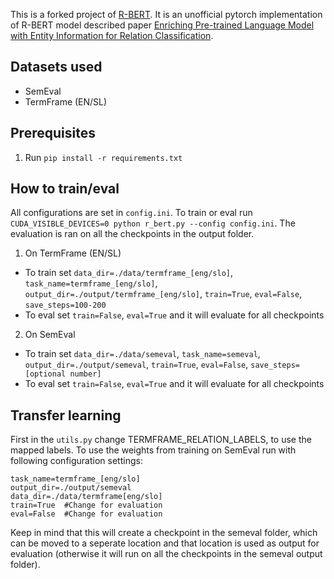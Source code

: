 This is a forked project of [R-BERT](https://github.com/jmshen1994/R-BERT). It is an unofficial pytorch implementation of R-BERT model described paper [Enriching Pre-trained Language Model with Entity Information for Relation Classification](https://arxiv.org/abs/1905.08284).

## Datasets used
 - SemEval
 - TermFrame (EN/SL)

## Prerequisites

1. Run `pip install -r requirements.txt`

## How to train/eval

All configurations are set in `config.ini`. To train or eval run `CUDA_VISIBLE_DEVICES=0 python r_bert.py --config config.ini`. The evaluation is ran on all the checkpoints in the output folder.

1. On TermFrame (EN/SL)
 - To train set `data_dir=./data/termframe_[eng/slo]`, `task_name=termframe_[eng/slo]`, `output_dir=./output/termframe_[eng/slo]`, `train=True`, `eval=False`, `save_steps=100-200`
 - To eval set `train=False`, `eval=True` and it will evaluate for all checkpoints

2. On SemEval
 - To train set `data_dir=./data/semeval`, `task_name=semeval`, `output_dir=./output/semeval`, `train=True`, `eval=False`, `save_steps=[optional number]`
 - To eval set `train=False`, `eval=True` and it will evaluate for all checkpoints

## Transfer learning

First in the `utils.py` change TERMFRAME_RELATION_LABELS, to use the mapped labels. To use the weights from training on SemEval run with following configuration settings:
```
task_name=termframe_[eng/slo]
output_dir=./output/semeval
data_dir=./data/termframe[eng/slo]
train=True  #Change for evaluation
eval=False  #Change for evaluation
```
Keep in mind that this will create a checkpoint in the semeval folder, which can be moved to a seperate location and that location is used as output for evaluation (otherwise it will run on all the checkpoints in the semeval output folder).